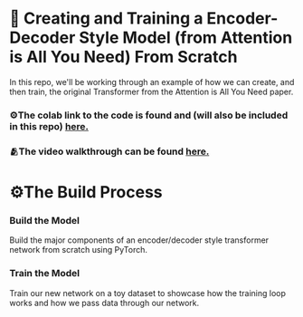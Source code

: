 # 🤖 Creating and Training a Encoder-Decoder Style Model (from Attention is All You Need) From Scratch 

In this repo, we'll be working through an example of how we can create, and then train, the original Transformer from the Attention is All You Need paper. 


### ⚙️The colab link to the code is found and (will also be included in this repo) [here.](https://colab.research.google.com/drive/1Gwaz3slF8Jx5zlkW5_RK3bD43kFchVSX?usp=sharing)

### 🫂The video walkthrough can be found [here.](https://www.loom.com/share/883c58fce40241999ab5b6c716c24135?sid=3d9a1279-65ed-4bee-b1d5-2cbc32ef53d1)

# ⚙️The Build Process

### Build the Model
Build the major components of an encoder/decoder style transformer network from scratch using PyTorch.

### Train the Model

Train our new network on a toy dataset to showcase how the training loop works and how we pass data through our network.
